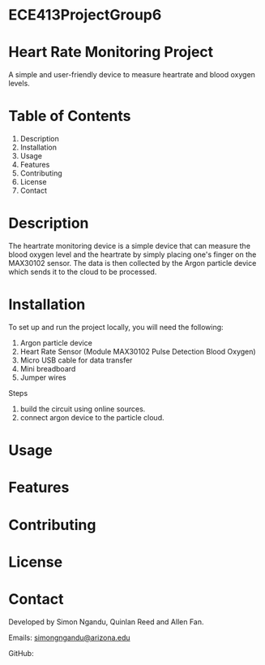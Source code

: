 # ECE413ProjectGroup6
# Heart Rate Monitoring Project
A simple and user-friendly device to measure heartrate and blood oxygen levels.

# Table of Contents
1. Description
2. Installation
3. Usage
4. Features
5. Contributing
6. License
7. Contact

# Description
The heartrate monitoring device is a simple device that can measure the blood oxygen level and the heartrate by simply placing one's finger on the MAX30102 sensor. The data is then collected by the Argon particle device which sends it to the cloud to be processed.

# Installation
To set up and run the project locally, you will need the following:
1. Argon particle device
2. Heart Rate Sensor (Module MAX30102 Pulse Detection Blood Oxygen)
3. Micro USB cable for data transfer
4. Mini breadboard
5. Jumper wires

Steps
1. build the circuit using online sources.
2. connect argon device to the particle cloud.


# Usage

# Features

# Contributing

# License

# Contact
Developed by Simon Ngandu, Quinlan Reed and Allen Fan.

Emails:
simongngandu@arizona.edu

GitHub:

